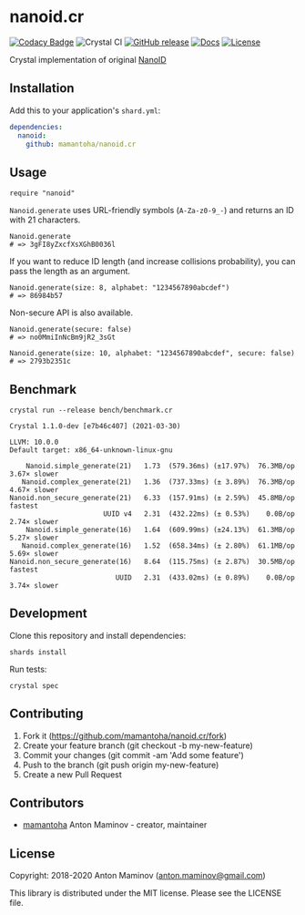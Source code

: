# nanoid.cr

[![Codacy Badge](https://api.codacy.com/project/badge/Grade/3108082114df406abb95c38bf751c2f0)](https://app.codacy.com/app/mamantoha/nanoid.cr?utm_source=github.com&utm_medium=referral&utm_content=mamantoha/nanoid.cr&utm_campaign=Badge_Grade_Settings)
![Crystal CI](https://github.com/mamantoha/nanoid.cr/workflows/Crystal%20CI/badge.svg?branch=master)
[![GitHub release](https://img.shields.io/github/release/mamantoha/nanoid.cr.svg)](https://github.com/mamantoha/nanoid.cr/releases)
[![Docs](https://img.shields.io/badge/docs-available-brightgreen.svg)](https://mamantoha.github.io/nanoid.cr/)
[![License](https://img.shields.io/github/license/mamantoha/nanoid.cr.svg)](https://github.com/mamantoha/nanoid.cr/blob/master/LICENSE)

Crystal implementation of original [NanoID](https://github.com/ai/nanoid)

## Installation

Add this to your application's `shard.yml`:

```yaml
dependencies:
  nanoid:
    github: mamantoha/nanoid.cr
```

## Usage

```crystal
require "nanoid"
```

`Nanoid.generate` uses URL-friendly symbols (`A-Za-z0-9_-`) and returns an ID with 21 characters.

```crystal
Nanoid.generate
# => 3gFI8yZxcfXsXGhB0036l
```

If you want to reduce ID length (and increase collisions probability), you can pass the length as an argument.

```crystal
Nanoid.generate(size: 8, alphabet: "1234567890abcdef")
# => 86984b57
```

Non-secure API is also available.

```crystal
Nanoid.generate(secure: false)
# => no0MmiInNcBm9jR2_3sGt

Nanoid.generate(size: 10, alphabet: "1234567890abcdef", secure: false)
# => 2793b2351c
```

## Benchmark

`crystal run --release bench/benchmark.cr`

```console
Crystal 1.1.0-dev [e7b46c407] (2021-03-30)

LLVM: 10.0.0
Default target: x86_64-unknown-linux-gnu

    Nanoid.simple_generate(21)   1.73  (579.36ms) (±17.97%)  76.3MB/op   3.67× slower
   Nanoid.complex_generate(21)   1.36  (737.33ms) (± 3.89%)  76.3MB/op   4.67× slower
Nanoid.non_secure_generate(21)   6.33  (157.91ms) (± 2.59%)  45.8MB/op        fastest
                       UUID v4   2.31  (432.22ms) (± 0.53%)    0.0B/op   2.74× slower
    Nanoid.simple_generate(16)   1.64  (609.99ms) (±24.13%)  61.3MB/op   5.27× slower
   Nanoid.complex_generate(16)   1.52  (658.34ms) (± 2.80%)  61.1MB/op   5.69× slower
Nanoid.non_secure_generate(16)   8.64  (115.75ms) (± 2.87%)  30.5MB/op        fastest
                          UUID   2.31  (433.02ms) (± 0.89%)    0.0B/op   3.74× slower
```

## Development

Clone this repository and install dependencies:

```console
shards install
```

Run tests:

```console
crystal spec
```

## Contributing

1. Fork it (<https://github.com/mamantoha/nanoid.cr/fork>)
2. Create your feature branch (git checkout -b my-new-feature)
3. Commit your changes (git commit -am 'Add some feature')
4. Push to the branch (git push origin my-new-feature)
5. Create a new Pull Request

## Contributors

- [mamantoha](https://github.com/mamantoha) Anton Maminov - creator, maintainer

## License

Copyright: 2018-2020 Anton Maminov (anton.maminov@gmail.com)

This library is distributed under the MIT license. Please see the LICENSE file.
